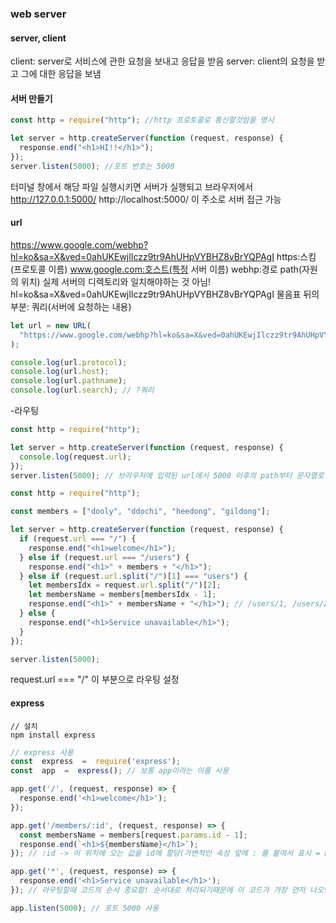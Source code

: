 ﻿### web server
#### server, client
client: server로 서비스에 관한 요청을 보내고 응답을 받음
server: client의 요청을 받고 그에 대한 응답을 보냄

#### 서버 만들기
```js
const http = require("http"); //http 프로토콜로 통신할것임을 명시

let server = http.createServer(function (request, response) {
  response.end("<h1>HI!!</h1>");
});
server.listen(5000); //포트 번호는 5000
```
터미널 창에서 해당 파일 실행시키면 서버가 실행되고
브라우저에서
http://127.0.0.1:5000/
http://localhost:5000/
이 주소로 서버 접근 가능

#### url
https://www.google.com/webhp?hl=ko&sa=X&ved=0ahUKEwjIlczz9tr9AhUHpVYBHZ8vBrYQPAgI
https:스킴(프로토콜 이름)
www.google.com:호스트(특정 서버 이름)
webhp:경로 path(자원의 위치) 실제 서버의 디렉토리와 일치해야하는 것 아님!
hl=ko&sa=X&ved=0ahUKEwjIlczz9tr9AhUHpVYBHZ8vBrYQPAgI 물음표 뒤의 부분: 쿼리(서버에 요청하는 내용)

```js
let url = new URL(
  "https://www.google.com/webhp?hl=ko&sa=X&ved=0ahUKEwjIlczz9tr9AhUHpVYBHZ8vBrYQPAgI"
);

console.log(url.protocol);
console.log(url.host);
console.log(url.pathname);
console.log(url.search); // ?쿼리
```
-라우팅
```js
const http = require("http");

let server = http.createServer(function (request, response) {
  console.log(request.url);
});
server.listen(5000); // 브라우저에 입력된 url에서 5000 이후의 path부터 문자열로 출력
```

```js
const http = require("http");

const members = ["dooly", "ddochi", "heedong", "gildong"];

let server = http.createServer(function (request, response) {
  if (request.url === "/") {
    response.end("<h1>welcome</h1>");
  } else if (request.url === "/users") {
    response.end("<h1>" + members + "</h1>");
  } else if (request.url.split("/")[1] === "users") {
    let membersIdx = request.url.split("/")[2];
    let membersName = members[membersIdx - 1];
    response.end("<h1>" + membersName + "</h1>"); // /users/1, /users/2 ...
  } else {
    response.end("<h1>Service unavailable</h1>");
  }
});

server.listen(5000);
```
request.url === "/" 이 부분으로 라우팅 설정

#### express
```
// 설치
npm install express
```
```js
// express 사용
const  express  =  require('express');
const  app  =  express(); // 보통 app이라는 이름 사용

app.get('/', (request, response) => {
  response.end('<h1>welcome</h1>');
});

app.get('/members/:id', (request, response) => {
  const membersName = members[request.params.id - 1];
  response.end(`<h1>${membersName}</h1>`);
}); // :id -> 이 위치에 오는 값을 id에 할당(가변적인 속성 앞에 : 를 붙여서 표시 = Route parameters)

app.get('*', (request, response) => {
  response.end('<h1>Service unavailable</h1>');
}); // 라우팅할때 코드의 순서 중요함! 순서대로 처리되기때문에 이 코드가 가장 먼저 나오면 그 후에 라우팅하려는 코드는 동작하지 않음

app.listen(5000); // 포트 5000 사용
```
